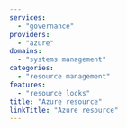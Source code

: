 ```yaml
---
services:
  - "governance"
providers:
  - "azure"
domains:
  - "systems management"
categories:
  - "resource management"
features:
  - "resource locks"
title: "Azure resource"
linkTitle: "Azure resource"
---
```

